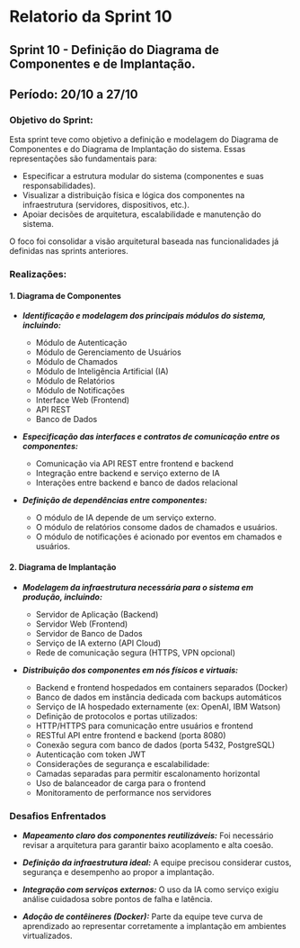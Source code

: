 
# Relatorio da Sprint 10

## Sprint 10 - Definição do Diagrama de Componentes e de Implantação.
## Período: 20/10 a 27/10

### Objetivo do Sprint:
Esta sprint teve como objetivo a definição e modelagem do Diagrama de Componentes e do Diagrama de Implantação do sistema. Essas representações são fundamentais para:
  - Especificar a estrutura modular do sistema (componentes e suas responsabilidades).
  - Visualizar a distribuição física e lógica dos componentes na infraestrutura (servidores, dispositivos, etc.).
  - Apoiar decisões de arquitetura, escalabilidade e manutenção do sistema.
   
O foco foi consolidar a visão arquitetural baseada nas funcionalidades já definidas nas sprints anteriores.

### Realizações:
#### 1. Diagrama de Componentes

- *<b>Identificação e modelagem dos principais módulos do sistema, incluindo:</b>*
  - Módulo de Autenticação
  - Módulo de Gerenciamento de Usuários
  - Módulo de Chamados
  - Módulo de Inteligência Artificial (IA)
  - Módulo de Relatórios
  - Módulo de Notificações
  - Interface Web (Frontend)
  - API REST
  - Banco de Dados
    
- *<b>Especificação das interfaces e contratos de comunicação entre os componentes:</b>*
  - Comunicação via API REST entre frontend e backend
  - Integração entre backend e serviço externo de IA
  - Interações entre backend e banco de dados relacional
    
- *<b>Definição de dependências entre componentes:</b>*
  - O módulo de IA depende de um serviço externo.
  - O módulo de relatórios consome dados de chamados e usuários.
  - O módulo de notificações é acionado por eventos em chamados e usuários.

#### 2. Diagrama de Implantação
- *<b>Modelagem da infraestrutura necessária para o sistema em produção, incluindo:</b>*
  - Servidor de Aplicação (Backend)
  - Servidor Web (Frontend)
  - Servidor de Banco de Dados
  - Serviço de IA externo (API Cloud)
  - Rede de comunicação segura (HTTPS, VPN opcional)
    
- *<b>Distribuição dos componentes em nós físicos e virtuais:</b>*
  - Backend e frontend hospedados em containers separados (Docker)
  - Banco de dados em instância dedicada com backups automáticos
  - Serviço de IA hospedado externamente (ex: OpenAI, IBM Watson)
  - Definição de protocolos e portas utilizados:
  - HTTP/HTTPS para comunicação entre usuários e frontend
  - RESTful API entre frontend e backend (porta 8080)
  - Conexão segura com banco de dados (porta 5432, PostgreSQL)
  - Autenticação com token JWT
  - Considerações de segurança e escalabilidade:
  - Camadas separadas para permitir escalonamento horizontal
  - Uso de balanceador de carga para o frontend
  - Monitoramento de performance nos servidores


### Desafios Enfrentados

- <b>*Mapeamento claro dos componentes reutilizáveis:*</b> Foi necessário revisar a arquitetura para garantir baixo acoplamento e alta coesão.
  
- <b>*Definição da infraestrutura ideal:*</b> A equipe precisou considerar custos, segurança e desempenho ao propor a implantação.
  
- <b>*Integração com serviços externos:*</b> O uso da IA como serviço exigiu análise cuidadosa sobre pontos de falha e latência.
  
- <b>*Adoção de contêineres (Docker):*</b> Parte da equipe teve curva de aprendizado ao representar corretamente a implantação em ambientes virtualizados.

